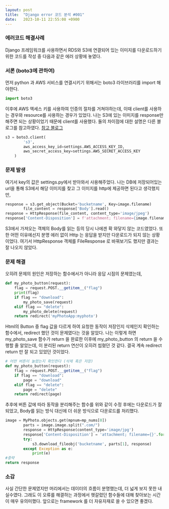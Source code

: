 ```yaml
---
layout: post
title:  "Django error 코드 분석 #001"
date:   2023-10-11 22:55:08 +0900
---
```

### 에러코드 해결사례
Django 프레임워크를 사용하면서 RDS와 S3에 연결되어 있는 이미지를 다운로드하기 위한 코드를 작성 중 다음과 같은 에러 상황에 놓였다.

### 서론 (boto3에 관하여)
먼저 python 과 AWS 서비스를 연결시키기 위해서는 boto3 라이브러리를 import 해야한다.
```python
import boto3
```

이후에 AWS 액세스 키를 사용하여 인증의 절차를 거쳐야하는데, 이때 client를 사용하는 경우와 resource를 사용하는 경우가 있었다. 나는 S3에 있는 이미지를 response만 해주면 되는 상황이었기 때문에 client를 사용했다. 둘의 차이점에 대한 설명은 다른 블로그를 참고하였다. 
[참고 블로그](https://planbs.tistory.com/entry/boto3resource%EC%99%80-boto3client%EC%9D%98-%EC%B0%A8%EC%9D%B4)

```Python
s3 = boto3.client(
        's3',
        aws_access_key_id=settings.AWS_ACCESS_KEY_ID,
        aws_secret_access_key=settings.AWS_SECRET_ACCESS_KEY
    )
```

### 문제 발생
여기서 key의 값은 settings.py에서 받아와서 사용해주었다. 
나는 DB에 저장되어있는 url을 통해 S3에서 해당 이미지를 찾고 그 이미지를 http에 제공하면 된다고 생각했지만,

```Python
response = s3.get_object(Bucket='bucketname', Key=image.filename)
        file_content = response['Body'].read()
response = HttpResponse(file_content, content_type='image/jpeg')
response['Content-Disposition'] = f'attachment; filename={image.filename}'
```
S3에서 가져오는 객체의 Body를 읽는 등의 당시 나에겐 확 와닿지 않는 코드였었다. 또한 어떤 이유에선지 분명 에러 없이 Http 는 응답을 받지만 다운로드가 되지 않는 상황이었다. 여기서 HttpResponse 객체를 FileResponse 로 바꿔보기도 했지만 결과는 잘 나오지 않았다. 

### 문제 해결
오히려 문제의 원인은 저장하는 함수에서가 아니라 응답 시점의 문제였는데, 

```Python
def my_photo_button(request):
    flag = request.POST.__getitem__("flag")
    print(flag)
    if flag == "download":
        my_photo_save(request)
    elif flag == "delete":
        my_photo_delete(request) 
    return redirect('myPhotoApp:myphoto')
```

Html의 Button 중 flag 값을 다르게 하여 요청한 동작이 저장인지 삭제인지 확인하는 함수에서, redirect 했던 것이 문제였다는 것을 알았다. 나는 이렇게 하면 my_photo_save 함수가 return 을 완료한 이후에 my_photo_button 의 return 을 수행할 줄 알았는데, 이 분리된 return 연산이 오히려 씹혔던 것 같다. 결국 계속 redirect return 만 잘 되고 있었던 것이었다.

```Python
# 어떤 버튼이 눌렸는지 확인한다 (삭제 혹은 저장)
def my_photo_button(request):
    flag = request.POST.__getitem__("flag")
    if flag == "download":
        page = "download"
    elif flag == "delete":
        page = "delete"
    return redirect(page)
```

추후에 버튼 값에 따라 동작을 분리해주는 함수를 위와 같이 수정 후에는 다운로드가 잘 되었고, Body를 읽는 방식 대신에 더 쉬운 방식으로 다운로드를 처리했다.

```Python
image = MyPhoto.objects.get(mpnum=mp_nums[0])
        parts = image.image.split(".com/")
        response = HttpResponse(content_type='image/jpg')
        response['Content-Disposition'] = 'attachment; filename={}'.format(image.filename)
        try:
            s3.download_fileobj('bucketname', parts[1], response)
        except Exception as e:
            print(e)
#중략
return response
```

### 소감
사실 간단한 문제였지만 머리에서는 데이터의 흐름이 분명했는데, 더 넓게 보지 못한 내 실수였다. 그래도 이 오류를 해결하는 과정에서 헷갈렸던 함수들에 대해 찾아보는 시간이 매우 유의미했다. 앞으로는 framework 를 더 자유자재로 쓸 수 있으면 좋겠다.